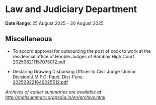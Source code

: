 # Law and Judiciary Department

**Date Range**: 25 August 2025 - 30 August 2025


## Miscellaneous
- To accord approval for outsourcing the post of cook to work at the residencial office of Honble Judges of Bombay High Court.\
  [202508211157075012.pdf](https://gr.maharashtra.gov.in/Site/Upload/Government%20Resolutions/English/202508211157075012.pdf)

- Declaring Drawing  Disbursing Officer to Civil Judge (Junior Division)J.M.F.C. Paud, Dist-Pune.\
  [202508221649025512.pdf](https://gr.maharashtra.gov.in/Site/Upload/Government%20Resolutions/English/202508221649025512....pdf)


*Archives of earlier summaries are available at http://mahsummary.orgpedia.in/en/archive.html*